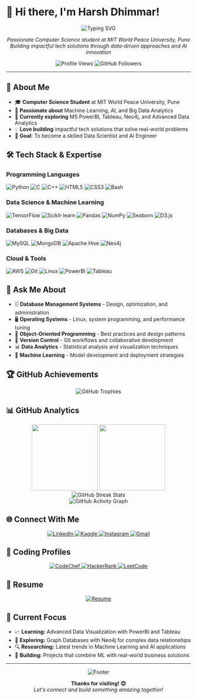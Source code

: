 # 👋 Hi there, I'm Harsh Dhimmar!

<div align="center">
  <img src="https://readme-typing-svg.herokuapp.com?font=Fira+Code&size=22&duration=3000&pause=1000&color=2E96F7&center=true&vCenter=true&multiline=true&width=600&height=100&lines=B.Tech+Computer+Science+Student;Machine+Learning+%26+AI+Enthusiast;Data+Analytics+Specialist;" alt="Typing SVG" />
</div>

<p align="center">
  <em>Passionate Computer Science student at MIT World Peace University, Pune</em><br>
  <em>Building impactful tech solutions through data-driven approaches and AI innovation</em>
</p>

<p align="center">
  <img src="https://komarev.com/ghpvc/?username=harsh181007&label=Profile%20Views&color=0e75b6&style=for-the-badge" alt="Profile Views" />
  <img src="https://img.shields.io/github/followers/harsh181007?label=Followers&style=for-the-badge&color=blue" alt="GitHub Followers" />
</p>

---

## 🚀 About Me

- 🎓 **Computer Science Student** at MIT World Peace University, Pune
- 🤖 **Passionate about** Machine Learning, AI, and Big Data Analytics
- 🌱 **Currently exploring** MS PowerBI, Tableau, Neo4j, and Advanced Data Analytics
- 💡 **Love building** impactful tech solutions that solve real-world problems
- 🎯 **Goal:** To become a skilled Data Scientist and AI Engineer

## 🛠️ Tech Stack & Expertise

### Programming Languages
<p align="left">
  <img src="https://img.shields.io/badge/Python-3776AB?style=for-the-badge&logo=python&logoColor=white" alt="Python"/>
  <img src="https://img.shields.io/badge/C-00599C?style=for-the-badge&logo=c&logoColor=white" alt="C"/>
  <img src="https://img.shields.io/badge/C++-00599C?style=for-the-badge&logo=c%2B%2B&logoColor=white" alt="C++"/>
  <img src="https://img.shields.io/badge/HTML5-E34F26?style=for-the-badge&logo=html5&logoColor=white" alt="HTML5"/>
  <img src="https://img.shields.io/badge/CSS3-1572B6?style=for-the-badge&logo=css3&logoColor=white" alt="CSS3"/>
  <img src="https://img.shields.io/badge/Bash-4EAA25?style=for-the-badge&logo=gnu-bash&logoColor=white" alt="Bash"/>
</p>

### Data Science & Machine Learning
<p align="left">
  <img src="https://img.shields.io/badge/TensorFlow-FF6F00?style=for-the-badge&logo=tensorflow&logoColor=white" alt="TensorFlow"/>
  <img src="https://img.shields.io/badge/scikit--learn-F7931E?style=for-the-badge&logo=scikit-learn&logoColor=white" alt="Scikit-learn"/>
  <img src="https://img.shields.io/badge/Pandas-150458?style=for-the-badge&logo=pandas&logoColor=white" alt="Pandas"/>
  <img src="https://img.shields.io/badge/NumPy-013243?style=for-the-badge&logo=numpy&logoColor=white" alt="NumPy"/>
  <img src="https://img.shields.io/badge/Seaborn-3776AB?style=for-the-badge&logo=python&logoColor=white" alt="Seaborn"/>
  <img src="https://img.shields.io/badge/D3.js-F9A03C?style=for-the-badge&logo=d3.js&logoColor=white" alt="D3.js"/>
</p>

### Databases & Big Data
<p align="left">
  <img src="https://img.shields.io/badge/MySQL-4479A1?style=for-the-badge&logo=mysql&logoColor=white" alt="MySQL"/>
  <img src="https://img.shields.io/badge/MongoDB-47A248?style=for-the-badge&logo=mongodb&logoColor=white" alt="MongoDB"/>
  <img src="https://img.shields.io/badge/Apache%20Hive-FDEE21?style=for-the-badge&logo=apache-hive&logoColor=black" alt="Apache Hive"/>
  <img src="https://img.shields.io/badge/Neo4j-008CC1?style=for-the-badge&logo=neo4j&logoColor=white" alt="Neo4j"/>
</p>

### Cloud & Tools
<p align="left">
  <img src="https://img.shields.io/badge/AWS-232F3E?style=for-the-badge&logo=amazon-aws&logoColor=white" alt="AWS"/>
  <img src="https://img.shields.io/badge/Git-F05032?style=for-the-badge&logo=git&logoColor=white" alt="Git"/>
  <img src="https://img.shields.io/badge/Linux-FCC624?style=for-the-badge&logo=linux&logoColor=black" alt="Linux"/>
  <img src="https://img.shields.io/badge/PowerBI-F2C811?style=for-the-badge&logo=power-bi&logoColor=black" alt="PowerBI"/>
  <img src="https://img.shields.io/badge/Tableau-E97627?style=for-the-badge&logo=tableau&logoColor=white" alt="Tableau"/>
</p>

## 💬 Ask Me About

- 🗄️ **Database Management Systems** - Design, optimization, and administration
- 🖥️ **Operating Systems** - Linux, system programming, and performance tuning  
- 🧮 **Object-Oriented Programming** - Best practices and design patterns
- 🔄 **Version Control** - Git workflows and collaborative development
- 📊 **Data Analytics** - Statistical analysis and visualization techniques
- 🤖 **Machine Learning** - Model development and deployment strategies

## 🏆 GitHub Achievements

<p align="center">
  <img src="https://github-profile-trophy.vercel.app/?username=harsh181007&theme=darkhub&no-frame=true&no-bg=false&margin-w=4&row=1" alt="GitHub Trophies" />
</p>

## 📊 GitHub Analytics

<div align="center">
  <img height="180em" src="https://github-readme-stats.vercel.app/api?username=harsh181007&show_icons=true&theme=tokyonight&include_all_commits=true&count_private=true"/>
  <img height="180em" src="https://github-readme-stats.vercel.app/api/top-langs/?username=harsh181007&layout=compact&langs_count=8&theme=tokyonight"/>
</div>

<div align="center">
  <img src="https://github-readme-streak-stats.herokuapp.com/?user=harsh181007&theme=tokyonight" alt="GitHub Streak Stats" />
</div>

<div align="center">
  <img src="https://github-readme-activity-graph.vercel.app/graph?username=harsh181007&theme=tokyo-night&bg_color=1a1b27&color=38bdae&line=70a5fd&point=bf91f3&area=true&hide_border=true" alt="GitHub Activity Graph" />
</div>

## 🌐 Connect With Me

<p align="center">
  <a href="https://linkedin.com/in/harsh-dhimmar18" target="_blank">
    <img src="https://img.shields.io/badge/LinkedIn-0077B5?style=for-the-badge&logo=linkedin&logoColor=white" alt="LinkedIn"/>
  </a>
  <a href="https://kaggle.com/harshdhimmar1810" target="_blank">
    <img src="https://img.shields.io/badge/Kaggle-20BEFF?style=for-the-badge&logo=kaggle&logoColor=white" alt="Kaggle"/>
  </a>
  <a href="https://instagram.com/harshdhimmar1810" target="_blank">
    <img src="https://img.shields.io/badge/Instagram-E4405F?style=for-the-badge&logo=instagram&logoColor=white" alt="Instagram"/>
  </a>
  <a href="mailto:harshdhimmar111@gmail.com">
    <img src="https://img.shields.io/badge/Gmail-D14836?style=for-the-badge&logo=gmail&logoColor=white" alt="Gmail"/>
  </a>
</p>

## 🏅 Coding Profiles

<p align="center">
  <a href="https://www.codechef.com/users/mit_1032220410" target="_blank">
    <img src="https://img.shields.io/badge/CodeChef-5B4638?style=for-the-badge&logo=codechef&logoColor=white" alt="CodeChef"/>
  </a>
  <a href="https://www.hackerrank.com/@mitwpu_cse_g_04" target="_blank">
    <img src="https://img.shields.io/badge/HackerRank-2EC866?style=for-the-badge&logo=hackerrank&logoColor=white" alt="HackerRank"/>
  </a>
  <a href="https://www.leetcode.com/harshdhimmar111" target="_blank">
    <img src="https://img.shields.io/badge/LeetCode-FFA116?style=for-the-badge&logo=leetcode&logoColor=black" alt="LeetCode"/>
  </a>
</p>

## 📄 Resume

<p align="center">
  <a href="https://drive.google.com/file/d/1niojAxEBLhXkcoGpMbtpDRHgjqLoTmvG/view?usp=sharing" target="_blank">
    <img src="https://img.shields.io/badge/View%20My%20Resume-4285F4?style=for-the-badge&logo=google-drive&logoColor=white" alt="Resume"/>
  </a>
</p>

## 🎯 Current Focus

- 📈 **Learning:** Advanced Data Visualization with PowerBI and Tableau
- 🧠 **Exploring:** Graph Databases with Neo4j for complex data relationships  
- 🔍 **Researching:** Latest trends in Machine Learning and AI applications
- 🚀 **Building:** Projects that combine ML with real-world business solutions

---

<div align="center">
  <img src="https://capsule-render.vercel.app/api?type=waving&color=gradient&height=100&section=footer" alt="Footer"/>
</div>



<p align="center">
  <strong>Thanks for visiting! 😊</strong><br>
  <em>Let's connect and build something amazing together!</em>
</p>
